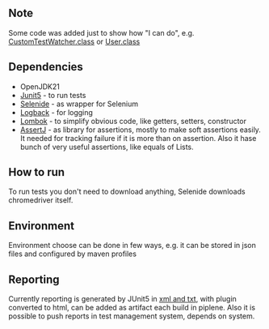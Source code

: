 ## Note
Some code was added just to show how "I can do", e.g. [CustomTestWatcher.class](src/main/java/base/CustomTestWatcher.java) or [User.class](src/main/java/base/User.java)

## Dependencies

- OpenJDK21
- [Junit5](https://junit.org/junit5/)  - to run tests 
- [Selenide](https://selenide.org/) - as wrapper for Selenium 
- [Logback](https://logback.qos.ch/) - for logging
- [Lombok](https://projectlombok.org/) - to simplify obvious code, like getters, setters, constructor
- [AssertJ](https://assertj.github.io/doc/) - as library for assertions, mostly to make soft
 assertions easily. It needed for tracking failure if it is more than on assertion.
 Also it hase bunch of very useful assertions, like equals of Lists.

## How to run

To run tests you don't need to download anything, Selenide downloads chromedriver itself.


## Environment

Environment choose can be done in few ways, e.g. it can be stored in json files and configured by maven profiles

## Reporting

Currently reporting is generated by JUnit5 in [xml and txt](target/surefire-reports), with plugin converted to html, can be added as artifact each build in piplene.
Also it is possible to push reports in test management system, depends on system.
